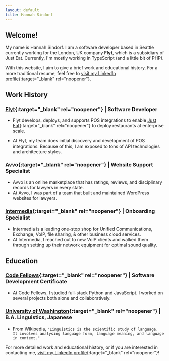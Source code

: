 ```yaml
---
layout: default
title: Hannah Sindorf
---
```


## Welcome!

My name is Hannah Sindorf. I am a software developer based in Seattle currently working for the London, UK company **Flyt**, which is a subsidiary of Just Eat. Currently, I'm mostly working in TypeScript (and a little bit of PHP).

With this website, I aim to give a brief work and educational history. For a more traditional resume, feel free to [visit my LinkedIn profile](https://www.linkedin.com/in/sindorf/){:target="\_blank" rel="noopener"}.

## Work History

### [**Flyt**](https://flyt.io/){:target="\_blank" rel="noopener"} | Software Developer

- Flyt develops, deploys, and supports POS integrations to enable [Just Eat](https://www.just-eat.com/){:target="\_blank" rel="noopener"} to deploy restaurants at enterprise scale.

- At Flyt, my team does initial discovery and development of POS integrations. Because of this, I am exposed to tons of API technologies and architecture styles.

### [**Avvo**](https://www.avvo.com/){:target="\_blank" rel="noopener"} | Website Support Specialist

- Avvo is an online marketplace that has ratings, reviews, and disciplinary records for lawyers in every state.
- At Avvo, I was part of a team that built and maintained WordPress websites for lawyers.

### [**Intermedia**](https://www.intermedia.net/){:target="\_blank" rel="noopener"} | Onboarding Specialist

- Intermedia is a leading one-stop shop for Unified Communications, Exchange, VoIP, file sharing, & other business cloud services.
- At Intermedia, I reached out to new VoIP clients and walked them through setting up their network equipment for optimal sound quality.

## Education

### [**Code Fellows**](https://www.codefellows.org/){:target="\_blank" rel="noopener"} | Software Development Certificate

- At Code Fellows, I studied full-stack Python and JavaScript. I worked on several projects both alone and collaboratively.

### [**University of Washington**](http://www.washington.edu/){:target="\_blank" rel="noopener"} | B.A. Linguistics, Japanese

- From Wikipedia, `"Linguistics is the scientific study of language. It involves analysing language form, language meaning, and language in context."`

For more detailed work and educational history, or if you are interested in contacting me, [visit my LinkedIn profile](https://www.linkedin.com/in/sindorf/){:target="\_blank" rel="noopener"}!
